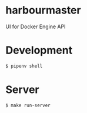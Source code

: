 # harbourmaster
UI for Docker Engine API

# Development

```bash
$ pipenv shell
```

# Server

```bash
$ make run-server
```

